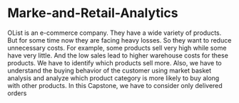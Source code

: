# Marke-and-Retail-Analytics
OList is an e-commerce company. They have a wide variety of products. But for some time now they are facing heavy losses.  So they want to reduce unnecessary costs. For example, some products sell very high while some have very little. And the low sales lead to higher warehouse costs for these products. We have to identify which products sell more. Also, we have to understand the buying behavior of the customer using market basket analysis and analyze which product category is more likely to buy along with other products.  In this Capstone, we have to consider only delivered orders
